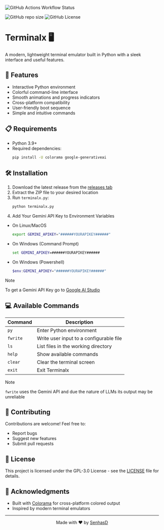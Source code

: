 ![GitHub Actions Workflow Status](https://img.shields.io/github/actions/workflow/status/1to5pc/py-terminal/python-app-lint.yml?style=for-the-badge&label=Code%20Linting)

![GitHub repo size](https://img.shields.io/github/repo-size/1to5pc/py-terminal?style=for-the-badge)
![GitHub License](https://img.shields.io/github/license/1to5pc/py-terminal?style=for-the-badge)

# Terminalx 🖥️ 

A modern, lightweight terminal emulator built in Python with a sleek interface and useful features.

## 🚀 Features

- Interactive Python environment
- Colorful command-line interface
- Smooth animations and progress indicators
- Cross-platform compatibility
- User-friendly boot sequence
- Simple and intuitive commands

## 📋 Requirements

- Python 3.9+
- Required dependencies:
  ```bash
  pip install -U colorama google-generativeai
  ```

## 🛠️ Installation

1. Download the latest release from the [releases tab](https://github.com/1to5pc/py-terminal/releases)
2. Extract the ZIP file to your desired location
3. Run `terminalx.py`:
   ```bash
   python terminalx.py
   ```
4. Add Your Gemini API Key to Environment Variables
- On Linux/MacOS
   ```bash
   export GEMINI_APIKEY="######YOURAPIKEY######"
   ```
- On Windows (Command Prompt)
   ```cmd
   set GEMINI_APIKEY=######YOURAPIKEY######
   ```
- On Windows (Powershell)
   ```powershell
   $env:GEMINI_APIKEY="######YOURAPIKEY######"
   ```
   
> [!note]
> To get a Gemini API Key go to [Google AI Studio](https://aistudio.google.com/app/apikey)
## 💻 Available Commands

| Command | Description |
|---------|-------------|
| `py`    | Enter Python environment |
| `fwrite`| Write user input to a configurable file |
| `ls`  | List files in the working directory |
| `help`  | Show available commands |
| `clear` | Clear the terminal screen |
| `exit`  | Exit Terminalx |

> [!note]
> `fwrite` uses the Gemini API and due the nature of LLMs its output may be unreliable

## 🤝 Contributing

Contributions are welcome! Feel free to:
- Report bugs
- Suggest new features
- Submit pull requests

## 📝 License

This project is licensed under the GPL-3.0 License - see the [LICENSE](LICENSE) file for details.

## 🙏 Acknowledgments

- Built with [Colorama](https://pypi.org/project/colorama/) for cross-platform colored output
- Inspired by modern terminal emulators

---

<p align="center">
  Made with ❤️ by <a href="https://github.com/senhas-rgb" target="_blank">SenhasD</a>
</p>

